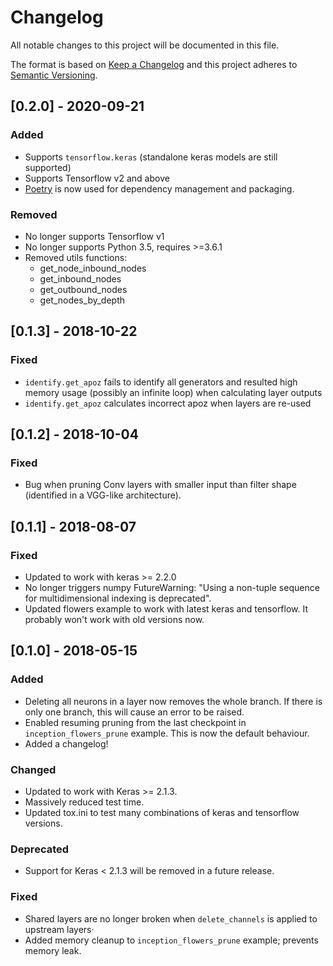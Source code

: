 # Changelog
All notable changes to this project will be documented in this file.

The format is based on [Keep a Changelog](http://keepachangelog.com/en/1.0.0/)
and this project adheres to [Semantic Versioning](http://semver.org/spec/v2.0.0.html).

## [0.2.0] - 2020-09-21
### Added
- Supports `tensorflow.keras` (standalone keras models are still supported)
- Supports Tensorflow v2 and above
- [Poetry] is now used for dependency management and packaging.

### Removed
- No longer supports Tensorflow v1
- No longer supports Python 3.5, requires >=3.6.1
- Removed utils functions:
  - get_node_inbound_nodes
  - get_inbound_nodes
  - get_outbound_nodes
  - get_nodes_by_depth

## [0.1.3] - 2018-10-22
### Fixed
- `identify.get_apoz` fails to identify all generators and resulted
  high memory usage (possibly an infinite loop) when calculating layer
  outputs
- `identify.get_apoz` calculates incorrect apoz when layers are re-used

## [0.1.2] - 2018-10-04
### Fixed
- Bug when pruning Conv layers with smaller input than filter shape
  (identified in a VGG-like architecture).

## [0.1.1] - 2018-08-07
### Fixed
- Updated to work with keras >= 2.2.0
- No longer triggers numpy FutureWarning: "Using a non-tuple sequence
  for multidimensional indexing is deprecated".
- Updated flowers example to work with latest keras and tensorflow. It
  probably won't work with old versions now.

## [0.1.0] - 2018-05-15
### Added
- Deleting all neurons in a layer now removes the whole branch.
  If there is only one branch, this will cause an error to be raised.
- Enabled resuming pruning from the last checkpoint in `inception_flowers_prune`
  example. This is now the default behaviour.
- Added a changelog!

### Changed
- Updated to work with Keras >= 2.1.3.
- Massively reduced test time.
- Updated tox.ini to test many combinations of keras and tensorflow versions.

### Deprecated
- Support for Keras < 2.1.3 will be removed in a future release.

### Fixed
- Shared layers are no longer broken when `delete_channels` is applied to
  upstream layers·
- Added memory cleanup to `inception_flowers_prune` example; prevents memory leak.


[Unreleased]: https://github.com/BenWhetton/keras-surgeon/compare/0.1.0...HEAD
[Poetry]: https://python-poetry.org/
